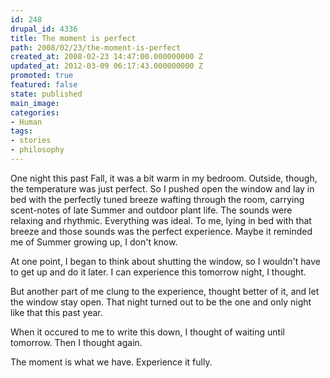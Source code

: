 ```yaml
---
id: 248
drupal_id: 4336
title: The moment is perfect
path: 2008/02/23/the-moment-is-perfect
created_at: 2008-02-23 14:47:00.000000000 Z
updated_at: 2012-03-09 06:17:43.000000000 Z
promoted: true
featured: false
state: published
main_image: 
categories:
- Human
tags:
- stories
- philosophy
---
```

One night this past Fall, it was a bit warm in my bedroom. Outside, though, the temperature was just perfect. So I pushed open the window and lay in bed with the perfectly tuned breeze wafting through the room, carrying scent-notes of late Summer and outdoor plant life. The sounds were relaxing and rhythmic. Everything was ideal. To me, lying in bed with that breeze and those sounds was the perfect experience. Maybe it reminded me of Summer growing up, I don't know.

At one point, I began to think about shutting the window, so I wouldn't have to get up and do it later. I can experience this tomorrow night, I thought.

But another part of me clung to the experience, thought better of it, and let the window stay open. That night turned out to be the one and only night like that this past year.

When it occured to me to write this down, I thought of waiting until tomorrow. Then I thought again.

The moment is what we have. Experience it fully.
